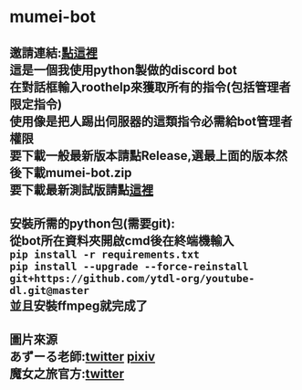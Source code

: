 # mumei-bot
邀請連結:[點這裡](https://discord.com/api/oauth2/authorize?client_id=999157840063242330&permissions=318364711936&scope=bot)    
這是一個我使用python製做的discord bot  
在對話框輸入roothelp來獲取所有的指令(包括管理者限定指令)  
使用像是把人踢出伺服器的這類指令必需給bot管理者權限  
要下載一般最新版本請點Release,選最上面的版本然後下載mumei-bot.zip  
要下載最新測試版請點[這裡](https://github.com/aishukander/mumei-bot/archive/refs/heads/main.zip)  
---------------------------------------------------------------------------------------------
安裝所需的python包(需要git):  
從bot所在資料夾開啟cmd後在終端機輸入  
```pip install -r requirements.txt```  
```pip install --upgrade --force-reinstall git+https://github.com/ytdl-org/youtube-dl.git@master```  
並且安裝ffmpeg就完成了  
---------------------------------------------------------------------------------------------  
圖片來源  
あずーる老師:[twitter](https://twitter.com/azure_0608_sub) [pixiv](https://www.pixiv.net/users/5838770)  
魔女之旅官方:[twitter](https://twitter.com/majotabi_PR)  
---------------------------------------------------------------------------------------------  